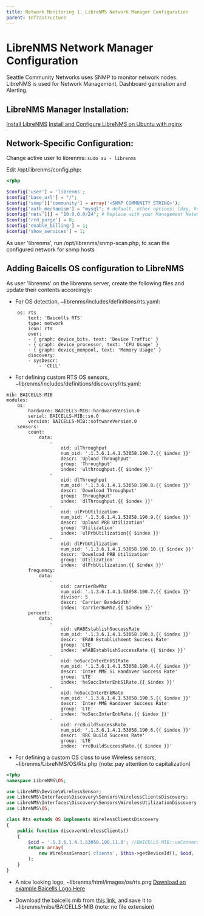 ```yaml
---
title: Network Monitoring 1. LibreNMS Network Manager Configuration
parent: Infrastructure
---
```


# LibreNMS Network Manager Configuration

Seattle Community Networks uses SNMP to monitor network nodes. LibreNMS is used for Network Management, Dashboard generation and Alerting.

## LibreNMS Manager Installation:
[Install LibreNMS](https://docs.librenms.org/Installation/Install-LibreNMS/)
[Install and Configure LibreNMS on Ubuntu with nginx](https://computingforgeeks.com/how-to-install-and-configure-librenms-on-ubuntu-with-nginx/)

## Network-Specific Configuration:
Change active user to librenms:
```sudo su - librenms```

Edit /opt/librenms/config.php:

```php
<?php

$config['user'] = 'librenms';
$config['base_url'] = "/";
$config['snmp']['community'] = array('<SNMP COMMUNITY STRING>');
$config['auth_mechanism'] = "mysql"; # default, other options: ldap, http-auth
$config['nets'][] = "10.0.0.0/24"; # Replace with your Management Network Subdomain
$config['rrd_purge'] = 0;
$config['enable_billing'] = 1;
$config['show_services'] = 1;
```

As user 'librenms', run /opt/librenms/snmp-scan.php, to scan the configured network for snmp hosts

## Adding Baicells OS configuration to LibreNMS

As user 'librenms' on the librenms server, create the following files and update their contents accordingly:
* For OS detection, ~librenms/includes/definitions/rts.yaml:
```
	os: rts
		text: 'Baicells RTS'
		type: network
		icon: rts
		over:
		- { graph: device_bits, text: 'Device Traffic' }
		- { graph: device_processor, text: 'CPU Usage' }
		- { graph: device_mempool, text: 'Memory Usage' }
		discovery:
		- sysDescr:
			- 'CELL'
```

* For defining custom RTS OS sensors, ~librenms/includes/definitions/discovery/rts.yaml:

```
mib: BAICELLS-MIB
modules:
	os:
    	hardware: BAICELLS-MIB::hardwareVersion.0
    	serial: BAICELLS-MIB::sn.0
    	version: BAICELLS-MIB::softwareVersion.0
	sensors:
    	count:
        	data:
            	-
                	oid: ulThroughput
                	num_oid: '.1.3.6.1.4.1.53058.190.7.{{ $index }}'
                	descr: 'Upload Throughput'
                	group: 'Throughput'
                	index: 'ulthroughput.{{ $index }}'
            	-
                	oid: dlThroughput
                	num_oid: '.1.3.6.1.4.1.53058.190.8.{{ $index }}'
                	descr: 'Download Throughput'
                	group: 'Throughput'
                	index: 'dlThroughput.{{ $index }}'
            	-
                	oid: ulPrbUtilization
                	num_oid: '.1.3.6.1.4.1.53058.190.9.{{ $index }}'
                	descr: 'Upload PRB Utilization'
                	group: 'Utilization'
                	index: 'ulPrbUtilization{{ $index }}'
            	-
                	oid: dlPrbUtilization
                	num_oid: '.1.3.6.1.4.1.53058.190.10.{{ $index }}'
                	descr: 'Download PRB Utilization'
                	group: 'Utilization'
                	index: 'dlPrbUtilization.{{ $index }}'
    	frequency:
        	data:
            	-
                	oid: carrierBwMhz
                	num_oid: '.1.3.6.1.4.1.53058.100.7.{{ $index }}'
                	divisor: 5
                	descr: 'Carrier Bandwidth'
                	index: 'carrierBwMhz.{{ $index }}'
    	percent:
        	data:
            	-
                	oid: eRABEstablishSuccessRate
                	num_oid: '.1.3.6.1.4.1.53058.190.3.{{ $index }}'
                	descr: 'ERAB Establishment Success Rate'
                	group: 'LTE'
                	index: 'eRABEstablishSuccessRate.{{ $index }}'
            	-
                	oid: hoSuccInterEnbS1Rate
                	num_oid: '.1.3.6.1.4.1.53058.190.4.{{ $index }}'
                	descr: 'Inter MME S1 Handover Success Rate'
                	group: 'LTE'
                	index: 'heSuccInterEnbS1Rate.{{ $index }}'
            	-
                	oid: hoSuccInterEnbRate
                	num_oid: '.1.3.6.1.4.1.53058.190.5.{{ $index }}'
                	descr: 'Inter MME Handover Success Rate'
                	group: 'LTE'
                	index: 'hoSuccInterEnbRate.{{ $index }}'
            	-
                	oid: rrcBuildSuccessRate
                	num_oid: '.1.3.6.1.4.1.53058.190.6.{{ $index }}'
                	descr: 'RRC Build Success Rate'
                	group: 'LTE'
                	index: 'rrcBuildSuccessRate.{{ $index }}'
```

* For defining a custom OS class to use Wireless sensors, ~librenms/LibreNMS/OS/Rts.php (note: pay attention to capitalization)

```php
<?php
namespace LibreNMS\OS;

use LibreNMS\Device\WirelessSensor;
use LibreNMS\Interfaces\Discovery\Sensors\WirelessClientsDiscovery;
use LibreNMS\Interfaces\Discovery\Sensors\WirelessUtilizationDiscovery;
use LibreNMS\OS;

class Rts extends OS implements WirelessClientsDiscovery
{
	public function discoverWirelessClients()
	{
    	$oid = '.1.3.6.1.4.1.53058.100.11.0'; //BAICELLS-MIB::ueConnections.0
    	return array(
        	new WirelessSensor('clients', $this->getDeviceId(), $oid, 'rts', 1, 'UE Connections')
    	);
	}
}
```

* A nice looking logo, ~librenms/html/images/os/rts.png
[Download an example Baicells Logo Here](https://imgur.com/9AOohPr.png)

* Download the baicells mib from [this link](https://na.baicells.com/download/RTS%203.6%20BAICELLS-MIB.mib), and save it to ~librenms/mibs/BAICELLS-MIB (note: no file extension)

